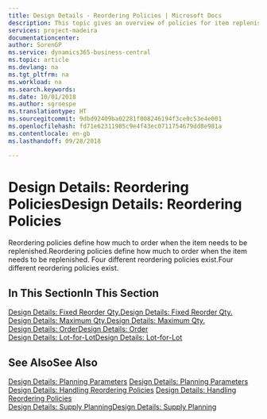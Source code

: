 ```yaml
---
title: Design Details - Reordering Policies | Microsoft Docs
description: This topic gives an overview of policies for item replenishment.
services: project-madeira
documentationcenter: 
author: SorenGP
ms.service: dynamics365-business-central
ms.topic: article
ms.devlang: na
ms.tgt_pltfrm: na
ms.workload: na
ms.search.keywords: 
ms.date: 10/01/2018
ms.author: sgroespe
ms.translationtype: HT
ms.sourcegitcommit: 9dbd92409ba02281f008246194f3ce0c53e4e001
ms.openlocfilehash: fd71e62311985c9e4f43ec0711754679dd8e981a
ms.contentlocale: en-gb
ms.lasthandoff: 09/28/2018

---
```

# <a name="design-details-reordering-policies"></a><span data-ttu-id="fd53f-103">Design Details: Reordering Policies</span><span class="sxs-lookup"><span data-stu-id="fd53f-103">Design Details: Reordering Policies</span></span>
<span data-ttu-id="fd53f-104">Reordering policies define how much to order when the item needs to be replenished.</span><span class="sxs-lookup"><span data-stu-id="fd53f-104">Reordering policies define how much to order when the item needs to be replenished.</span></span> <span data-ttu-id="fd53f-105">Four different reordering policies exist.</span><span class="sxs-lookup"><span data-stu-id="fd53f-105">Four different reordering policies exist.</span></span>  

## <a name="in-this-section"></a><span data-ttu-id="fd53f-106">In This Section</span><span class="sxs-lookup"><span data-stu-id="fd53f-106">In This Section</span></span>  
[<span data-ttu-id="fd53f-107">Design Details: Fixed Reorder Qty.</span><span class="sxs-lookup"><span data-stu-id="fd53f-107">Design Details: Fixed Reorder Qty.</span></span>](design-details-fixed-reorder-qty.md)  
[<span data-ttu-id="fd53f-108">Design Details: Maximum Qty.</span><span class="sxs-lookup"><span data-stu-id="fd53f-108">Design Details: Maximum Qty.</span></span>](design-details-maximum-qty.md)  
[<span data-ttu-id="fd53f-109">Design Details: Order</span><span class="sxs-lookup"><span data-stu-id="fd53f-109">Design Details: Order</span></span>](design-details-order.md)  
[<span data-ttu-id="fd53f-110">Design Details: Lot-for-Lot</span><span class="sxs-lookup"><span data-stu-id="fd53f-110">Design Details: Lot-for-Lot</span></span>](design-details-lot-for-lot.md)  

## <a name="see-also"></a><span data-ttu-id="fd53f-111">See Also</span><span class="sxs-lookup"><span data-stu-id="fd53f-111">See Also</span></span>  
<span data-ttu-id="fd53f-112">[Design Details: Planning Parameters](design-details-planning-parameters.md) </span><span class="sxs-lookup"><span data-stu-id="fd53f-112">[Design Details: Planning Parameters](design-details-planning-parameters.md) </span></span>  
<span data-ttu-id="fd53f-113">[Design Details: Handling Reordering Policies](design-details-handling-reordering-policies.md) </span><span class="sxs-lookup"><span data-stu-id="fd53f-113">[Design Details: Handling Reordering Policies](design-details-handling-reordering-policies.md) </span></span>  
[<span data-ttu-id="fd53f-114">Design Details: Supply Planning</span><span class="sxs-lookup"><span data-stu-id="fd53f-114">Design Details: Supply Planning</span></span>](design-details-supply-planning.md)

